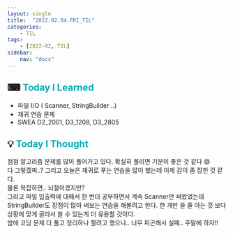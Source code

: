 ```yaml
---
layout: single
title:  "2022.02.04.FRI_TIL"
categories: 
    - TIL
tags: 
    - [2022-02, TIL]
sidebar:
    nav: "docs"
---
```



## ⌨ <a style="color:#00adb5">Today I Learned</a>
 - 파일 I/O ( Scanner, StringBuilder ..)  
 - 재귀 연습 문제
 - SWEA D2_2001, D3_1208, D3_2805 
 

## 💡 <a style="color:#00adb5">Today I Thought</a>
 점점 알고리즘 문제를 많이 풀어가고 있다. 확실히 풀리면 기분이 좋은 것 같다 😄<br>
 다 그렇겠찌..? 그리고 오늘은 재귀로 푸는 연습을 많이 했는데 이제 감이 좀 잡힌 것 같다.<bR>
 물론 복잡하면.. 뇌절이겠지만?<br>
 그리고 파일 입출력에 대해서 한 번더 공부하면서 계속 Scanner만 써왔었는데 StringBuilder도 장점이 많아 써보는 연습을 해볼려고 한다. 
 한 개만 쓸 줄 아는 것 보다 상황에 맞게 골라서 쓸 수 있는게 더 유용할 것이다.<br>
 밤에 코딩 문제 더 풀고 정리하나 할려고 했으나.. 너무 피곤해서 실패.. 주말에 하자!!